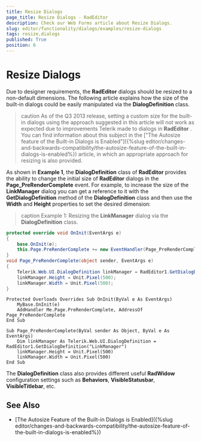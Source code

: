 ```yaml
---
title: Resize Dialogs
page_title: Resize Dialogs - RadEditor
description: Check our Web Forms article about Resize Dialogs.
slug: editor/functionality/dialogs/examples/resize-dialogs
tags: resize,dialogs
published: True
position: 6
---
```


# Resize Dialogs

Due to designer requirements, the **RadEditor** dialogs should be resized to a non-default dimensions. The following article explains how the size of the built-in dialogs could be easily manipulated via the **DialogDefinition** class.

>caution As of the Q3 2013 release, setting a custom size for the built-in dialogs using the approach suggested in this article will not work as expected due to	improvements Telerik made to dialogs in **RadEditor** . You can find information about this subject in the ["The Autosize feature of the Built-in Dialogs is Enabled"]({%slug editor/changes-and-backwards-compatibility/the-autosize-feature-of-the-built-in-dialogs-is-enabled%}) article, in which an appropriate approach for resizing is also provided.

As shown in **Example 1**, the **DialogDefinition** class of **RadEditor** provides the ability to change the initial size of **RadEditor** dialogs in the	**Page_PreRenderComplete** event. For example, to increase the size of the **LinkManager** dialog you can get a reference to it with the **GetDialogDefinition** method of the **DialogDefinition** class and then use the **Width** and **Height** properties to set the desired dimension:

>caption Example 1: Resizing the **LinkManager** dialog via the **DialogDefinition** class.

````C#
protected override void OnInit(EventArgs e)
{
	base.OnInit(e);
	this.Page.PreRenderComplete += new EventHandler(Page_PreRenderComplete);
}
void Page_PreRenderComplete(object sender, EventArgs e)
{
	Telerik.Web.UI.DialogDefinition linkManager = RadEditor1.GetDialogDefinition("LinkManager");
	linkManager.Height = Unit.Pixel(500);
	linkManager.Width = Unit.Pixel(500);
}
````
````VB
Protected Overloads Overrides Sub OnInit(ByVal e As EventArgs)
	MyBase.OnInit(e)
	AddHandler Me.Page.PreRenderComplete, AddressOf Page_PreRenderComplete
End Sub

Sub Page_PreRenderComplete(ByVal sender As Object, ByVal e As EventArgs)
	Dim linkManager As Telerik.Web.UI.DialogDefinition = RadEditor1.GetDialogDefinition("LinkManager")
	linkManager.Height = Unit.Pixel(500)
	linkManager.Width = Unit.Pixel(500)
End Sub
````


The **DialogDefinition** class also provides different useful **RadWidow** configuration settings such as **Behaviors**, **VisibleStatusbar**, **VisibleTitlebar**, etc.

## See Also

 * [The Autosize Feature of the Built-in Dialogs is Enabled]({%slug editor/changes-and-backwards-compatibility/the-autosize-feature-of-the-built-in-dialogs-is-enabled%})
